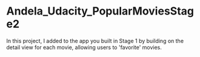 # Andela_Udacity_PopularMoviesStage2
In this project, I added to the app you built in Stage 1 by building on the detail view for each movie, allowing users to 'favorite' movies.
